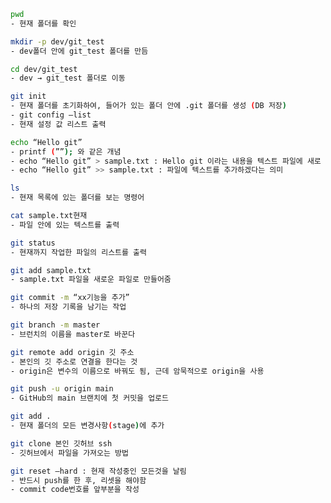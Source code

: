 ```bash
pwd
- 현재 폴더를 확인
```

```bash
mkdir -p dev/git_test
- dev폴더 안에 git_test 폴더를 만듬
```

```bash
cd dev/git_test
- dev → git_test 폴더로 이동
```

```bash
git init
- 현재 폴더를 초기화하여, 들어가 있는 폴더 안에 .git 폴더를 생성 (DB 저장)
- git config —list
- 현재 설정 값 리스트 출력
```

```bash
echo “Hello git”
- printf (””); 와 같은 개념
- echo “Hello git” > sample.txt : Hello git 이라는 내용을 텍스트 파일에 새로 생성
- echo “Hello git” >> sample.txt : 파일에 텍스트를 추가하겠다는 의미
```

```bash
ls
- 현재 목록에 있는 폴더를 보는 명령어
```

```bash
cat sample.txt현재
- 파일 안에 있는 텍스트를 출력
```

```bash
git status
- 현재까지 작업한 파일의 리스트를 출력
```

```bash
git add sample.txt
- sample.txt 파일을 새로운 파일로 만들어줌
```

```bash
git commit -m “xx기능을 추가”
- 하나의 저장 기록을 남기는 작업
```

```bash
git branch -m master
- 브런치의 이름을 master로 바꾼다
```

```bash
git remote add origin 깃 주소
- 본인의 깃 주소로 연결을 한다는 것
- origin은 변수의 이름으로 바꿔도 됨, 근데 암묵적으로 origin을 사용
```

```bash
git push -u origin main
- GitHub의 main 브랜치에 첫 커밋을 업로드
```

```bash
git add .
- 현재 폴더의 모든 변경사항(stage)에 추가
```

```bash
git clone 본인 깃허브 ssh
- 깃허브에서 파일을 가져오는 방법
```

```bash
git reset —hard : 현재 작성중인 모든것을 날림
- 반드시 push를 한 후, 리셋을 해야함
- commit code번호를 앞부분을 작성
```